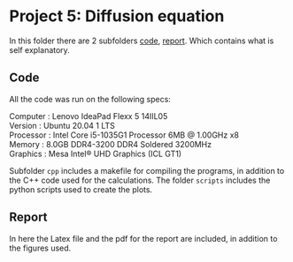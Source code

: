 # Project 5: Diffusion equation
In this folder there are 2 subfolders [code](https://github.com/SigurdSundberg/FYS3150/tree/master/project5/code), [report](https://github.com/SigurdSundberg/FYS3150/tree/master/project5/report).
Which contains what is self explanatory.
## Code
All the code was run on the following specs:

Computer  : Lenovo IdeaPad Flexx 5 14IIL05<br />
Version   : Ubuntu 20.04 1 LTS <br />
Processor : Intel Core i5-1035G1 Processor 6MB @ 1.00GHz x8 <br />
Memory    : 8.0GB DDR4-3200 DDR4 Soldered 3200MHz <br />
Graphics  : Mesa Intel® UHD Graphics (ICL GT1) <br />

Subfolder `cpp` includes a makefile for compiling the programs, in addition to the C++ code used for the calculations. The folder `scripts` includes the python scripts used to create the plots.

## Report
In here the Latex file and the pdf for the report are included, in addition to the figures used.
